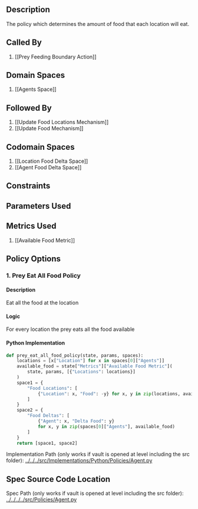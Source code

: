 ## Description

The policy which determines the amount of food that each location will eat.
## Called By
1. [[Prey Feeding Boundary Action]]
## Domain Spaces
1. [[Agents Space]]
## Followed By
1. [[Update Food Locations Mechanism]]
2. [[Update Food Mechanism]]
## Codomain Spaces
1. [[Location Food Delta Space]]
2. [[Agent Food Delta Space]]
## Constraints
## Parameters Used
## Metrics Used
1. [[Available Food Metric]]
## Policy Options
### 1. Prey Eat All Food Policy
#### Description
Eat all the food at the location
#### Logic
For every location the prey eats all the food available
#### Python Implementation
```python
def prey_eat_all_food_policy(state, params, spaces):
    locations = [x["Location"] for x in spaces[0]["Agents"]]
    available_food = state["Metrics"]["Available Food Metric"](
        state, params, [{"Locations": locations}]
    )
    space1 = {
        "Food Locations": [
            {"Location": x, "Food": -y} for x, y in zip(locations, available_food)
        ]
    }
    space2 = {
        "Food Deltas": [
            {"Agent": x, "Delta Food": y}
            for x, y in zip(spaces[0]["Agents"], available_food)
        ]
    }
    return [space1, space2]
```
Implementation Path (only works if vault is opened at level including the src folder): [../../../src/Implementations/Python/Policies/Agent.py](../../../src/Implementations/Python/Policies/Agent.py)

## Spec Source Code Location

Spec Path (only works if vault is opened at level including the src folder): [../../../../src/Policies/Agent.py](../../../../src/Policies/Agent.py)

